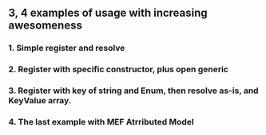 3, 4 examples of usage with increasing awesomeness
--------------------------------------------------

### 1. Simple register and resolve


### 2. Register with specific constructor, plus open generic


### 3. Register with key of string and Enum, then resolve as-is, and KeyValue array.


### 4. The last example with MEF Atrributed Model